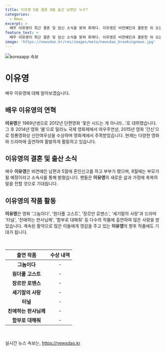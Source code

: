 ```yaml
---
title: 이유영 5월 결혼 9월 출산 남편은 누구?
categories:
  - News
excerpt: >
  배우 이유영이 최근 결혼 및 임신 소식을 밝혀 화제다. 이유영은 비연예인과 결혼한 뒤 오는 9월에 부모가 될 예정이며, 소속사는 깊은 애정과 새로운 시작에 관심과 축하를 요청했다. 1989년생으로 데뷔 이후 여러 영화와 드라마에 출연하며 활약 중인 이유영의 변신에 주목할 때다.
feature_text: >
  배우 이유영이 최근 결혼 및 임신 소식을 밝혀 화제다. 이유영은 비연예인과 결혼한 뒤 오는 9월에 부모가 될 예정이며, 소속사는 깊은 애정과 새로운 시작에 관심과 축하를 요청했다. 1989년생으로 데뷔 이후 여러 영화와 드라마에 출연하며 활약 중인 이유영의 변신에 주목할 때다.
image: 'https://newsdao.kr/res/images/meta/newsdao_breakingnews.jpg'
---
```


<p><img src="https://newsdao.kr/res/images/meta/newsdao_breakingnews.jpg" alt="koreaapp 속보" /></p>

<h1 data-ke-size="size36"><b>이유영</b></h1>

<p data-ke-size="size16">배우 이유영에 대해 알아보겠습니다.</p>

<h2 data-ke-size="size26">배우 이유영의 연혁</h2>

<p data-ke-size="size16"><b>이유영</b>은 1989년생으로 2012년 단편영화 ‘꽃은 시드는 게 아니라…’로 데뷔했습니다. 그 후 2014년 영화 ‘봄’으로 밀라노 국제 영화제에서 여우주연상, 2015년 영화 ‘간신’으로 청룡영화상 신인여우상을 수상하며 영화계에서 주목받았습니다. 현재는 다양한 영화와 드라마에 출연하여 활발하게 활동하고 있습니다.</p>

<h2 data-ke-size="size26">이유영의 결혼 및 출산 소식</h2>

<p data-ke-size="size16">배우 <b>이유영</b>은 비연예인 남편과 5월에 혼인신고를 하고 부부가 됐으며, 9월에는 부모가 될 예정이라고 소속사를 통해 밝혔습니다. 팬들은 <b>이유영</b>의 새로운 삶과 가정에 축복의 말을 전할 것으로 기대됩니다.</p>

<h2 data-ke-size="size26">이유영의 작품 활동</h2>

<p data-ke-size="size16"><b>이유영</b>은 영화 '그놈이다', '원더풀 고스트', '장르만 로맨스', '세기말의 사랑'과 드라마 '터널', '친애하는 판사님께', '함부로 대해줘' 등 다수의 작품에 출연하여 많은 사랑을 받았습니다. 계속된 활약으로 많은 이들에게 영감을 주고 있는 <b>이유영</b>의 향후 작품에도 기대가 됩니다.</p>

<p data-ke-size="size16">&nbsp;</p>

<table>
    <thead>
        <tr>
            <th style="text-align: center;">출연 작품</th>
            <th style="text-align: center;">수상 내역</th>
        </tr>
    </thead>
    <tbody>
        <tr>
            <td style="text-align: center;"><b>그놈이다</b></td>
            <td style="text-align: center;">-</td>
        </tr>
        <tr>
            <td style="text-align: center;"><b>원더풀 고스트</b></td>
            <td style="text-align: center;">-</td>
        </tr>
        <tr>
            <td style="text-align: center;"><b>장르만 로맨스</b></td>
            <td style="text-align: center;">-</td>
        </tr>
        <tr>
            <td style="text-align: center;"><b>세기말의 사랑</b></td>
            <td style="text-align: center;">-</td>
        </tr>
        <tr>
            <td style="text-align: center;"><b>터널</b></td>
            <td style="text-align: center;">-</td>
        </tr>
        <tr>
            <td style="text-align: center;"><b>친애하는 판사님께</b></td>
            <td style="text-align: center;">-</td>
        </tr>
        <tr>
            <td style="text-align: center;"><b>함부로 대해줘</b></td>
            <td style="text-align: center;">-</td>
        </tr>
    </tbody>
</table>

<p data-ke-size="size16">&nbsp;</p>
실시간 뉴스 속보는, <a href="https://newsdao.kr" rel="dofollow">https://newsdao.kr</a>


